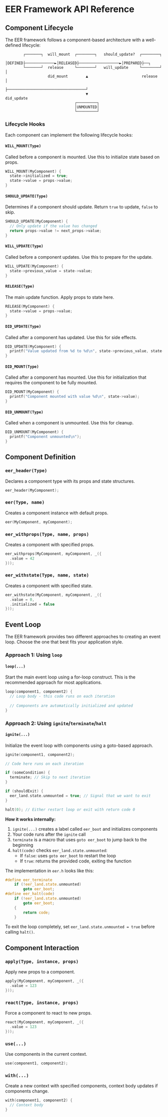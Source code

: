# EER Framework API Reference

## Component Lifecycle

The EER framework follows a component-based architecture with a well-defined lifecycle:

```
        ┌───────┐  will_mount  ┌────────┐   should_update?  ┌────────┐
        │DEFINED├─────────────►│RELEASED├──────────────────►│PREPARED├──┐
        └───────┘  release     └────────┘   will_update     └────────┘  │
                   did_mount        ▲                        release    │
                                    ├───────────────────────────────────┘
                                    ▼                        did_update
                               ┌─────────┐
                               │UNMOUNTED│
                               └─────────┘
```

### Lifecycle Hooks

Each component can implement the following lifecycle hooks:

#### `WILL_MOUNT(Type)`
Called before a component is mounted. Use this to initialize state based on props.

```c
WILL_MOUNT(MyComponent) {
  state->initialized = true;
  state->value = props->value;
}
```

#### `SHOULD_UPDATE(Type)`
Determines if a component should update. Return `true` to update, `false` to skip.

```c
SHOULD_UPDATE(MyComponent) {
  // Only update if the value has changed
  return props->value != next_props->value;
}
```

#### `WILL_UPDATE(Type)`
Called before a component updates. Use this to prepare for the update.

```c
WILL_UPDATE(MyComponent) {
  state->previous_value = state->value;
}
```

#### `RELEASE(Type)`
The main update function. Apply props to state here.

```c
RELEASE(MyComponent) {
  state->value = props->value;
}
```

#### `DID_UPDATE(Type)`
Called after a component has updated. Use this for side effects.

```c
DID_UPDATE(MyComponent) {
  printf("Value updated from %d to %d\n", state->previous_value, state->value);
}
```

#### `DID_MOUNT(Type)`
Called after a component has mounted. Use this for initialization that requires the component to be fully mounted.

```c
DID_MOUNT(MyComponent) {
  printf("Component mounted with value %d\n", state->value);
}
```

#### `DID_UNMOUNT(Type)`
Called when a component is unmounted. Use this for cleanup.

```c
DID_UNMOUNT(MyComponent) {
  printf("Component unmounted\n");
}
```

## Component Definition

### `eer_header(Type)`
Declares a component type with its props and state structures.

```c
eer_header(MyComponent);
```

### `eer(Type, name)`
Creates a component instance with default props.

```c
eer(MyComponent, myComponent);
```

### `eer_withprops(Type, name, props)`
Creates a component with specified props.

```c
eer_withprops(MyComponent, myComponent, _({
  .value = 42
}));
```

### `eer_withstate(Type, name, state)`
Creates a component with specified state.

```c
eer_withstate(MyComponent, myComponent, _({
  .value = 0,
  .initialized = false
}));
```

## Event Loop

The EER framework provides two different approaches to creating an event loop. Choose the one that best fits your application style.

### Approach 1: Using `loop`

#### `loop(...)`
Start the main event loop using a for-loop construct. This is the recommended approach for most applications.

```c
loop(component1, component2) {
  // Loop body - this code runs on each iteration
  
  // Components are automatically initialized and updated
}
```

### Approach 2: Using `ignite`/`terminate`/`halt`

#### `ignite(...)`
Initialize the event loop with components using a goto-based approach.

```c
ignite(component1, component2);

// Code here runs on each iteration

if (someCondition) {
  terminate; // Skip to next iteration
}

if (shouldExit) {
  eer_land.state.unmounted = true; // Signal that we want to exit
}

halt(0); // Either restart loop or exit with return code 0
```

**How it works internally:**
1. `ignite(...)` creates a label called `eer_boot` and initializes components
2. Your code runs after the `ignite` call
3. `terminate` is a macro that uses `goto eer_boot` to jump back to the beginning
4. `halt(code)` checks `eer_land.state.unmounted`:
   - If `false`: uses `goto eer_boot` to restart the loop
   - If `true`: returns the provided code, exiting the function

The implementation in `eer.h` looks like this:
```c
#define eer_terminate                                                          \
    if (!eer_land.state.unmounted)                                             \
        goto eer_boot;
#define eer_halt(code)                                                         \
    if (!eer_land.state.unmounted)                                             \
        goto eer_boot;                                                         \
    {                                                                          \
        return code;                                                           \
    }
```

To exit the loop completely, set `eer_land.state.unmounted = true` before calling `halt()`.

## Component Interaction

### `apply(Type, instance, props)`
Apply new props to a component.

```c
apply(MyComponent, myComponent, _({
  .value = 123
}));
```

### `react(Type, instance, props)`
Force a component to react to new props.

```c
react(MyComponent, myComponent, _({
  .value = 123
}));
```

### `use(...)`
Use components in the current context.

```c
use(component1, component2);
```

### `with(...)`
Create a new context with specified components, context body updates if components change.

```c
with(component1, component2) {
  // Context body
}
```
